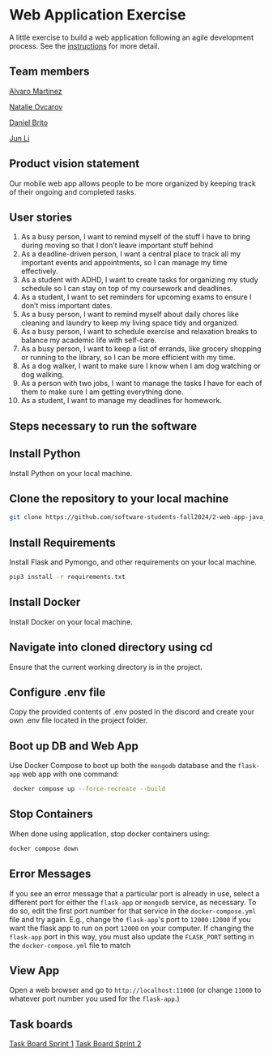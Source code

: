 # Web Application Exercise

A little exercise to build a web application following an agile development process. See the [instructions](instructions.md) for more detail.

## Team members
[Alvaro Martinez](https://github.com/AlvaroMartinezM)

[Natalie Ovcarov](https://github.com/nataliovcharov)

[Daniel Brito](https://github.com/danny031103 )

[Jun Li](https://github.com/jljune9li )

## Product vision statement

Our mobile web app allows people to be more organized by keeping track of their ongoing and completed tasks.

## User stories

1. As a busy person, I want to remind myself of the stuff I have to bring during moving so that I don’t leave important stuff behind
2. As a deadline-driven person, I want a central place to track all my important events and appointments, so I can manage my time effectively.
3. As a student with ADHD, I want to create tasks for organizing my study schedule so I can stay on top of my coursework and deadlines.
4. As a student,  I want to set reminders for upcoming exams to ensure I don’t miss important dates.
5. As a busy person, I want to remind myself about daily chores like cleaning and laundry to keep my living space tidy and organized.
6. As a busy person, I want to schedule exercise and relaxation breaks to balance my academic life with self-care.
7. As a busy person, I want to keep a list of errands, like grocery shopping or running to the library, so I can be more efficient with my time.
8. As a dog walker, I want to make sure I know when I am dog watching or dog walking.
9. As a person with two jobs, I want to manage the tasks I have for each of them to make sure I am getting everything done.
10. As a student, I want to manage my deadlines for homework.


## Steps necessary to run the software

## Install Python
Install Python on your local machine.

## Clone the repository to your local machine
```bash 
git clone https://github.com/software-students-fall2024/2-web-app-java_and_the_scripts.git
```

## Install Requirements
Install Flask and Pymongo, and other requirements on your local machine.
```bash 
pip3 install -r requirements.txt
```

## Install Docker
Install Docker on your local machine.

## Navigate into cloned directory using cd
Ensure that the current working directory is in the project.

## Configure .env file
Copy the provided contents of .env posted in the discord and create your own .env file located in the project folder.

## Boot up DB and Web App
Use Docker Compose to boot up both the `mongodb` database and the `flask-app` web app with one command:
```bash
 docker compose up --force-recreate --build
 ```

## Stop Containers
When done using application, stop docker containers using:
```bash 
docker compose down
```

## Error Messages
If you see an error message that a particular port is already in use, select a different port for either the `flask-app` or `mongodb` service, as necessary.  To do so, edit the first port number for that service in the `docker-compose.yml` file and try again. E.g., change the `flask-app`'s port to `12000:12000` if you want the flask app to run on port `12000` on your computer.  If changing the `flask-app` port in this way, you must also update the `FLASK_PORT` setting in the `docker-compose.yml` file to match

## View App
Open a web browser and go to `http://localhost:11000` (or change `11000` to whatever port number you used for the `flask-app`.)


## Task boards

[Task Board Sprint 1](https://github.com/orgs/software-students-fall2024/projects/25)
[Task Board Sprint 2](https://github.com/orgs/software-students-fall2024/projects/88/views/1)
 

